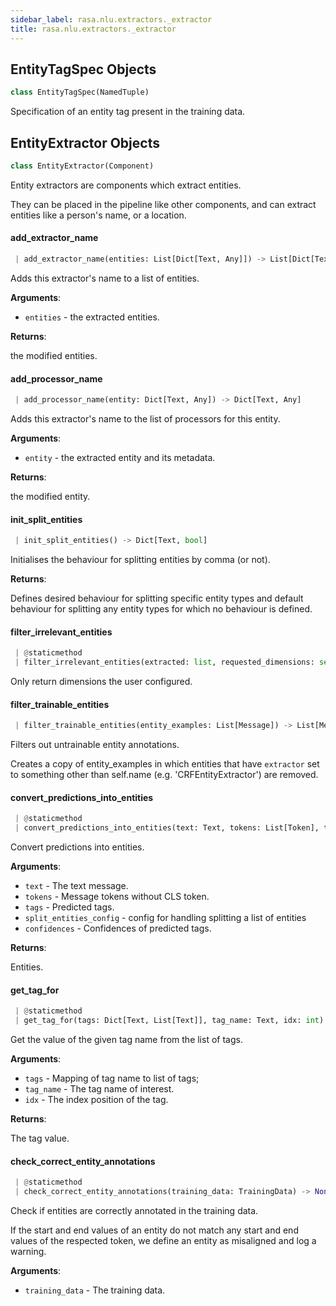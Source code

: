 ```yaml
---
sidebar_label: rasa.nlu.extractors._extractor
title: rasa.nlu.extractors._extractor
---
```

## EntityTagSpec Objects

```python
class EntityTagSpec(NamedTuple)
```

Specification of an entity tag present in the training data.

## EntityExtractor Objects

```python
class EntityExtractor(Component)
```

Entity extractors are components which extract entities.

They can be placed in the pipeline like other components, and can extract
entities like a person&#x27;s name, or a location.

#### add\_extractor\_name

```python
 | add_extractor_name(entities: List[Dict[Text, Any]]) -> List[Dict[Text, Any]]
```

Adds this extractor&#x27;s name to a list of entities.

**Arguments**:

- `entities` - the extracted entities.
  

**Returns**:

  the modified entities.

#### add\_processor\_name

```python
 | add_processor_name(entity: Dict[Text, Any]) -> Dict[Text, Any]
```

Adds this extractor&#x27;s name to the list of processors for this entity.

**Arguments**:

- `entity` - the extracted entity and its metadata.
  

**Returns**:

  the modified entity.

#### init\_split\_entities

```python
 | init_split_entities() -> Dict[Text, bool]
```

Initialises the behaviour for splitting entities by comma (or not).

**Returns**:

  Defines desired behaviour for splitting specific entity types and
  default behaviour for splitting any entity types for which no
  behaviour is defined.

#### filter\_irrelevant\_entities

```python
 | @staticmethod
 | filter_irrelevant_entities(extracted: list, requested_dimensions: set) -> list
```

Only return dimensions the user configured.

#### filter\_trainable\_entities

```python
 | filter_trainable_entities(entity_examples: List[Message]) -> List[Message]
```

Filters out untrainable entity annotations.

Creates a copy of entity_examples in which entities that have
`extractor` set to something other than
self.name (e.g. &#x27;CRFEntityExtractor&#x27;) are removed.

#### convert\_predictions\_into\_entities

```python
 | @staticmethod
 | convert_predictions_into_entities(text: Text, tokens: List[Token], tags: Dict[Text, List[Text]], split_entities_config: Dict[Text, bool] = None, confidences: Optional[Dict[Text, List[float]]] = None) -> List[Dict[Text, Any]]
```

Convert predictions into entities.

**Arguments**:

- `text` - The text message.
- `tokens` - Message tokens without CLS token.
- `tags` - Predicted tags.
- `split_entities_config` - config for handling splitting a list of entities
- `confidences` - Confidences of predicted tags.
  

**Returns**:

  Entities.

#### get\_tag\_for

```python
 | @staticmethod
 | get_tag_for(tags: Dict[Text, List[Text]], tag_name: Text, idx: int) -> Text
```

Get the value of the given tag name from the list of tags.

**Arguments**:

- `tags` - Mapping of tag name to list of tags;
- `tag_name` - The tag name of interest.
- `idx` - The index position of the tag.
  

**Returns**:

  The tag value.

#### check\_correct\_entity\_annotations

```python
 | @staticmethod
 | check_correct_entity_annotations(training_data: TrainingData) -> None
```

Check if entities are correctly annotated in the training data.

If the start and end values of an entity do not match any start and end values
of the respected token, we define an entity as misaligned and log a warning.

**Arguments**:

- `training_data` - The training data.

